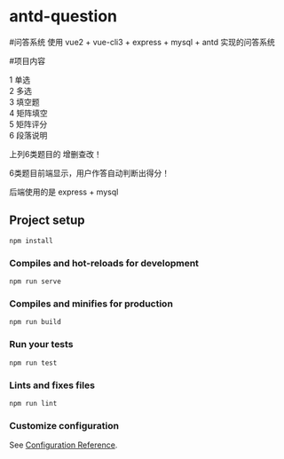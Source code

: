 # antd-question


#问答系统
使用 vue2 + vue-cli3 + express + mysql + antd 实现的问答系统

#项目内容

1	单选 <br>
2	多选<br>
3	填空题	<br>
4	矩阵填空	<br>
5	矩阵评分	<br>
6	段落说明	<br>

上列6类题目的 增删查改！<br>

6类题目前端显示，用户作答自动判断出得分！

后端使用的是 express + mysql



## Project setup
```
npm install
```

### Compiles and hot-reloads for development
```
npm run serve
```

### Compiles and minifies for production
```
npm run build
```

### Run your tests
```
npm run test
```

### Lints and fixes files
```
npm run lint
```

### Customize configuration
See [Configuration Reference](https://cli.vuejs.org/config/).
